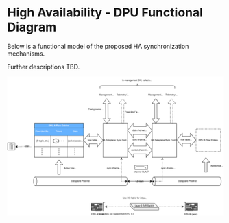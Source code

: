 # High Availability - DPU Functional Diagram
Below is a functional model of the proposed HA synchronization mechanisms.

Further descriptions TBD.

![ha-functional-dagram.svg](images/ha-functional-diag.svg)
